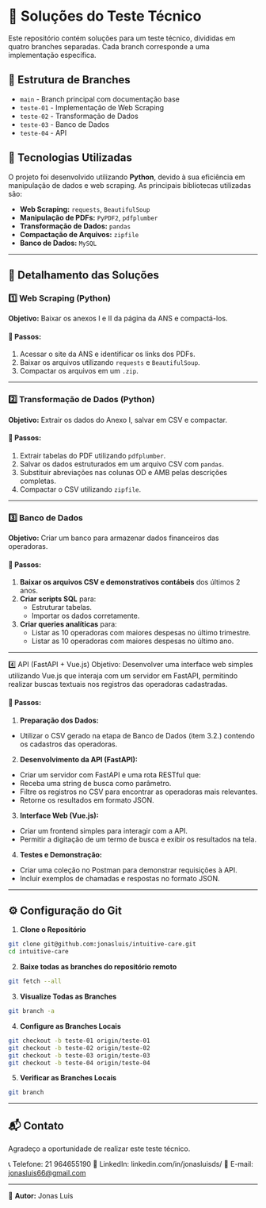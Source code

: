 # 📌 Soluções do Teste Técnico

Este repositório contém soluções para um teste técnico, divididas em quatro branches separadas. Cada branch corresponde a uma implementação específica.

## 🌳 Estrutura de Branches

- `main` - Branch principal com documentação base
- `teste-01` - Implementação de Web Scraping
- `teste-02` - Transformação de Dados
- `teste-03` - Banco de Dados
- `teste-04` - API

## 🔧 Tecnologias Utilizadas

O projeto foi desenvolvido utilizando **Python**, devido à sua eficiência em manipulação de dados e web scraping. As principais bibliotecas utilizadas são:

- **Web Scraping:** `requests`, `BeautifulSoup`
- **Manipulação de PDFs:** `PyPDF2`, `pdfplumber`
- **Transformação de Dados:** `pandas`
- **Compactação de Arquivos:** `zipfile`
- **Banco de Dados:** `MySQL`

---

## 📂 Detalhamento das Soluções

### 1️⃣ Web Scraping (Python)

**Objetivo:** Baixar os anexos I e II da página da ANS e compactá-los.

#### 📌 Passos:
1. Acessar o site da ANS e identificar os links dos PDFs.
2. Baixar os arquivos utilizando `requests` e `BeautifulSoup`.
3. Compactar os arquivos em um `.zip`.

---

### 2️⃣ Transformação de Dados (Python)

**Objetivo:** Extrair os dados do Anexo I, salvar em CSV e compactar.

#### 📌 Passos:
1. Extrair tabelas do PDF utilizando `pdfplumber`.
2. Salvar os dados estruturados em um arquivo CSV com `pandas`.
3. Substituir abreviações nas colunas OD e AMB pelas descrições completas.
4. Compactar o CSV utilizando `zipfile`.

---

### 3️⃣ Banco de Dados

**Objetivo:** Criar um banco para armazenar dados financeiros das operadoras.

#### 📌 Passos:

1. **Baixar os arquivos CSV e demonstrativos contábeis** dos últimos 2 anos.
2. **Criar scripts SQL** para:
    - Estruturar tabelas.
    - Importar os dados corretamente.
3. **Criar queries analíticas** para:
    - Listar as 10 operadoras com maiores despesas no último trimestre.
    - Listar as 10 operadoras com maiores despesas no último ano.

---

4️⃣ API (FastAPI + Vue.js)
Objetivo: Desenvolver uma interface web simples utilizando Vue.js que interaja com um servidor em FastAPI, permitindo realizar buscas textuais nos registros das operadoras cadastradas.

#### 📌 Passos:
1. **Preparação dos Dados:**
  - Utilizar o CSV gerado na etapa de Banco de Dados (item 3.2.) contendo os cadastros das operadoras.

2. **Desenvolvimento da API (FastAPI):**
  - Criar um servidor com FastAPI e uma rota RESTful que:
  - Receba uma string de busca como parâmetro.
  - Filtre os registros no CSV para encontrar as operadoras mais relevantes.
  - Retorne os resultados em formato JSON.

3. **Interface Web (Vue.js):**
  - Criar um frontend simples para interagir com a API.
  - Permitir a digitação de um termo de busca e exibir os resultados na tela.

4. **Testes e Demonstração:**
  - Criar uma coleção no Postman para demonstrar requisições à API.
  - Incluir exemplos de chamadas e respostas no formato JSON.

---

## ⚙️ Configuração do Git

1. **Clone o Repositório**
```bash
git clone git@github.com:jonasluis/intuitive-care.git
cd intuitive-care
```

2. **Baixe todas as branches do repositório remoto**
```bash
git fetch --all
```

3. **Visualize Todas as Branches**
```bash
git branch -a
```

4. **Configure as Branches Locais**
```bash
git checkout -b teste-01 origin/teste-01
git checkout -b teste-02 origin/teste-02
git checkout -b teste-03 origin/teste-03
git checkout -b teste-04 origin/teste-04
```

5. **Verificar as Branches Locais**
```bash
git branch
```

---

## 📬 Contato

Agradeço a oportunidade de realizar este teste técnico. 

📞 Telefone: 21 964655190
🔗 LinkedIn: linkedin.com/in/jonasluisds/
📧 E-mail: jonasluis66@gmail.com

---

🔗 **Autor:** Jonas Luis
